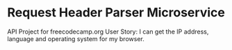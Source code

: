 # Request Header Parser Microservice
API Project for freecodecamp.org
User Story: I can get the IP address, language and operating system for my browser.

